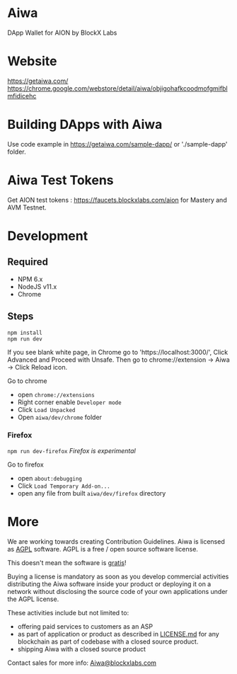# Aiwa
DApp Wallet for AION by BlockX Labs

# Website
https://getaiwa.com/
https://chrome.google.com/webstore/detail/aiwa/objigohafkcoodmofgmifblmfidicehc

# Building DApps with Aiwa
Use code example in https://getaiwa.com/sample-dapp/ or './sample-dapp' folder.

# Aiwa Test Tokens
Get AION test tokens : https://faucets.blockxlabs.com/aion for Mastery and AVM Testnet.


# Development

## Required
* NPM 6.x
* NodeJS v11.x
* Chrome

## Steps
```
npm install
npm run dev
```
If you see blank white page, in Chrome go to 'https://localhost:3000/', Click Advanced and Proceed with Unsafe. Then go to chrome://extension -> Aiwa -> Click Reload icon. 

Go to chrome

- open `chrome://extensions`
- Right corner enable `Developer mode`
- Click `Load Unpacked`
- Open `aiwa/dev/chrome` folder

### Firefox
`npm run dev-firefox`
*Firefox is experimental*

Go to firefox

- open `about:debugging`
- Click `Load Temporary Add-on...`
- open any file from built `aiwa/dev/firefox` directory

# More
We are working towards creating Contribution Guidelines.
Aiwa is licensed as [AGPL][agpl] software.
AGPL is a free / open source software license.

This doesn't mean the software is [gratis][gratis]!

Buying a license is mandatory as soon as you develop commercial activities
distributing the Aiwa software inside your product or deploying it on a network
without disclosing the source code of your own applications under the AGPL license.

These activities include but not limited to:
- offering paid services to customers as an ASP
- as part of application or product as described in [LICENSE.md][agpl] for any blockchain
  as part of codebase with a closed source product.
- shipping Aiwa with a closed source product

Contact sales for more info: Aiwa@blockxlabs.com

[gratis]: https://en.wikipedia.org/wiki/Gratis_versus_libre
[agpl]: LICENSE.md
